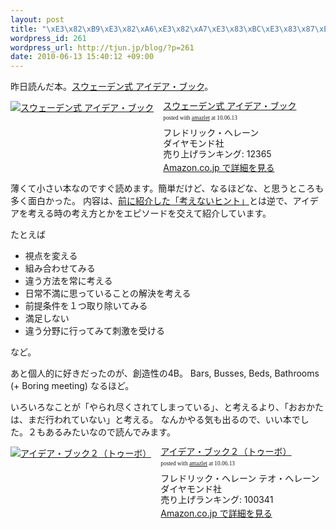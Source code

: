 ```yaml
--- 
layout: post
title: "\xE3\x82\xB9\xE3\x82\xA6\xE3\x82\xA7\xE3\x83\xBC\xE3\x83\x87\xE3\x83\xB3\xE5\xBC\x8F\xE3\x82\xA2\xE3\x82\xA4\xE3\x83\x87\xE3\x82\xA2\xE3\x83\xBB\xE3\x83\x96\xE3\x83\x83\xE3\x82\xAF"
wordpress_id: 261
wordpress_url: http://tjun.jp/blog/?p=261
date: 2010-06-13 15:40:12 +09:00
---
```

昨日読んだ本。<a href="http://www.amazon.co.jp/exec/obidos/ASIN/4478760969/tjun-22/ref=nosim/" name="amazletlink" target="_blank">スウェーデン式 アイデア・ブック</a>。

<div class="amazlet-box" style="margin-bottom:0px;"><div class="amazlet-image" style="float:left;"><a href="http://www.amazon.co.jp/exec/obidos/ASIN/4478760969/tjun-22/ref=nosim/" name="amazletlink" target="_blank"><img src="http://ecx.images-amazon.com/images/I/51GD9J78YML._SL160_.jpg" alt="スウェーデン式 アイデア・ブック" style="border: none;" /></a></div><div class="amazlet-info" style="float:left;margin-left:15px;line-height:120%"><div class="amazlet-name" style="margin-bottom:10px;line-height:120%"><a href="http://www.amazon.co.jp/exec/obidos/ASIN/4478760969/tjun-22/ref=nosim/" name="amazletlink" target="_blank">スウェーデン式 アイデア・ブック</a><div class="amazlet-powered-date" style="font-size:7pt;margin-top:5px;font-family:verdana;line-height:120%">posted with <a href="http://www.amazlet.com/browse/ASIN/4478760969/tjun-22/ref=nosim/" title="スウェーデン式 アイデア・ブック" target="_blank">amazlet</a> at 10.06.13</div></div><div class="amazlet-detail">フレドリック・ヘレーン <br />ダイヤモンド社 <br />売り上げランキング: 12365<br /></div><div class="amazlet-link" style="margin-top: 5px"><a href="http://www.amazon.co.jp/exec/obidos/ASIN/4478760969/tjun-22/ref=nosim/" name="amazletlink" target="_blank">Amazon.co.jp で詳細を見る</a></div></div><div class="amazlet-footer" style="clear: left"></div></div>

薄くて小さい本なのですぐ読めます。簡単だけど、なるほどな、と思うところも多く面白かった。
内容は、<a href="http://tjun.jp/blog/2010/06/%E8%80%83%E3%81%88%E3%81%AA%E3%81%84%E3%83%92%E3%83%B3%E3%83%88/">前に紹介した「考えないヒント」</a>とは逆で、アイデアを考える時の考え方とかをエピソードを交えて紹介しています。

たとえば
<ul>
	<li>視点を変える</li>
	<li>組み合わせてみる</li>
	<li>違う方法を常に考える</li>
	<li>日常不満に思っていることの解決を考える</li>
	<li>前提条件を１つ取り除いてみる</li>
	<li>満足しない</li>
	<li>違う分野に行ってみて刺激を受ける</li>
</ul>
など。

あと個人的に好きだったのが、創造性の4B。
Bars, Busses, Beds, Bathrooms (+ Boring meeting)
なるほど。

いろいろなことが「やられ尽くされてしまっている」、と考えるより、「おおかたは、まだ行われていない」と考える。
なんかやる気も出るので、いい本でした。２もあるみたいなので読んでみます。

<div class="amazlet-box" style="margin-bottom:0px;"><div class="amazlet-image" style="float:left;"><a href="http://www.amazon.co.jp/exec/obidos/ASIN/4478761035/tjun-22/ref=nosim/" name="amazletlink" target="_blank"><img src="http://images-jp.amazon.com/images/G/09/icons/books/comingsoon_books.gif" alt="アイデア・ブック２（トゥーボ）" style="border: none;" alt="no image" /></a></div><div class="amazlet-info" style="float:left;margin-left:15px;line-height:120%"><div class="amazlet-name" style="margin-bottom:10px;line-height:120%"><a href="http://www.amazon.co.jp/exec/obidos/ASIN/4478761035/tjun-22/ref=nosim/" name="amazletlink" target="_blank">アイデア・ブック２（トゥーボ）</a><div class="amazlet-powered-date" style="font-size:7pt;margin-top:5px;font-family:verdana;line-height:120%">posted with <a href="http://www.amazlet.com/browse/ASIN/4478761035/tjun-22/ref=nosim/" title="アイデア・ブック２（トゥーボ）" target="_blank">amazlet</a> at 10.06.13</div></div><div class="amazlet-detail">フレドリック・へレーン テオ・へレーン <br />ダイヤモンド社 <br />売り上げランキング: 100341<br /></div><div class="amazlet-link" style="margin-top: 5px"><a href="http://www.amazon.co.jp/exec/obidos/ASIN/4478761035/tjun-22/ref=nosim/" name="amazletlink" target="_blank">Amazon.co.jp で詳細を見る</a></div></div><div class="amazlet-footer" style="clear: left"></div></div>
